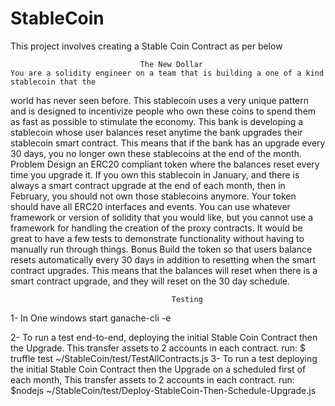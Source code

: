 # StableCoin
This project involves creating a Stable Coin Contract as per below
                                 
                                 The New Dollar
    You are a solidity engineer on a team that is building a one of a kind stablecoin that the
world has never seen before. This stablecoin uses a very unique pattern and is designed to
incentivize people who own these coins to spend them as fast as possible to stimulate the
economy. This bank is developing a stablecoin whose user balances reset anytime the bank
upgrades their stablecoin smart contract. This means that if the bank has an upgrade every 30
days, you no longer own these stablecoins at the end of the month.
                                      Problem
   Design an ERC20 compliant token where the balances reset every time you upgrade it.
If you own this stablecoin in January, and there is always a smart contract upgrade at the end of
each month, then in February, you should not own those stablecoins anymore. Your token
should have all ERC20 interfaces and events. You can use whatever framework or version of
solidity that you would like, but you cannot use a framework for handling the creation of the
proxy contracts. It would be great to have a few tests to demonstrate functionality without having
to manually run through things.
                                         Bonus
   Build the token so that users balance resets automatically every 30 days in addition to
resetting when the smart contract upgrades. This means that the balances will reset when there
is a smart contract upgrade, and they will reset on the 30 day schedule.


                                        Testing
1- In One windows start ganache-cli -e

2- To run a test end-to-end, deploying the initial Stable Coin Contract then the Upgrade. This transfer assets to 2 accounts in each contract. run:
      $ truffle test ~/StableCoin/test/TestAllContracts.js
3- To run a test deploying the initial Stable Coin Contract then the Upgrade on a scheduled first of each month, 
   This transfer assets to 2 accounts in each contract. run:
      $nodejs ~/StableCoin/test/Deploy-StableCoin-Then-Schedule-Upgrade.js
